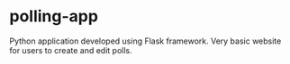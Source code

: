 # polling-app
Python application developed using Flask framework. Very basic website for users to create and edit polls. 
